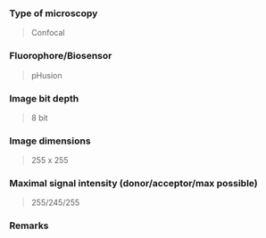 ### Type of microscopy

> Confocal

### Fluorophore/Biosensor

> pHusion

### Image bit depth

> 8 bit

### Image dimensions

> 255 x 255

### Maximal signal intensity (donor/acceptor/max possible)

> 255/245/255

### Remarks